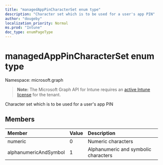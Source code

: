 ```yaml
---
title: "managedAppPinCharacterSet enum type"
description: "Character set which is to be used for a user's app PIN"
author: "dougeby"
localization_priority: Normal
ms.prod: "Intune"
doc_type: enumPageType
---
```


# managedAppPinCharacterSet enum type

Namespace: microsoft.graph

> **Note:** The Microsoft Graph API for Intune requires an [active Intune license](https://go.microsoft.com/fwlink/?linkid=839381) for the tenant.

Character set which is to be used for a user's app PIN

## Members
|Member|Value|Description|
|:---|:---|:---|
|numeric|0|Numeric characters|
|alphanumericAndSymbol|1|Alphanumeric and symbolic characters|







